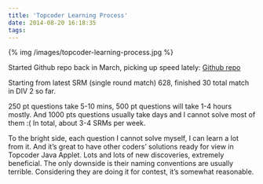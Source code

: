 ```yaml
---
title: 'Topcoder Learning Process' 
date: 2014-08-20 16:18:35
tags: 
---
```


{% img /images/topcoder-learning-process.jpg %}


Started Github repo back in March, picking up speed lately: [Github repo](https://github.com/baiyubin/topcoder-srm)

Starting from latest SRM (single round match) 628, finished 30 total match in DIV 2 so far.

250 pt questions take 5-10 mins, 500 pt questions will take 1-4 hours mostly. And 1000 pts questions usually take days and I cannot solve most of them :( In total, about 3-4 SRMs per week.

To the bright side, each question I cannot solve myself, I can learn a lot from it. And it’s great to have other coders’ solutions ready for view in Topcoder Java Applet. Lots and lots of new discoveries, extremely beneficial. The only downside is their naming conventions are usually terrible. Considering they are doing it for contest, it’s somewhat reasonable.
